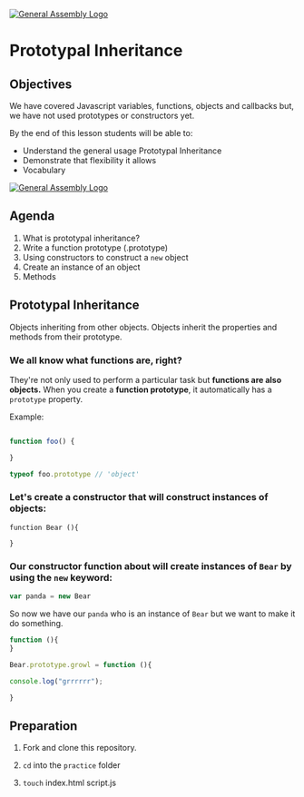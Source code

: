 
[![General Assembly Logo](https://camo.githubusercontent.com/1a91b05b8f4d44b5bbfb83abac2b0996d8e26c92/687474703a2f2f692e696d6775722e636f6d2f6b6538555354712e706e67)](https://generalassemb.ly/education/web-development-immersive)


# Prototypal Inheritance


## Objectives

We have covered Javascript variables, functions, objects and callbacks but, we have not used prototypes or constructors yet.


By the end of this lesson students will be able to:

-  Understand the general usage Prototypal Inheritance
-  Demonstrate that flexibility it allows
-  Vocabulary

[![General Assembly Logo](https://slack-imgs.com/?c=1&url=http%3A%2F%2Fmedia3.giphy.com%2Fmedia%2Fl4lRbfZKiS4aRvJ96%2Fgiphy-downsized.gif)](https://slack-imgs.com/?c=1&url=http%3A%2F%2Fmedia3.giphy.com%2Fmedia%2Fl4lRbfZKiS4aRvJ96%2Fgiphy-downsized.gif)

## Agenda 
1) What is prototypal inheritance? 
2) Write a function prototype (.prototype)
3) Using constructors to construct a ```new``` object
4) Create an instance of an object
5) Methods

## Prototypal Inheritance 
Objects inheriting from other objects. Objects inherit the properties and methods from their prototype.

### We all know what functions are, right? 
They're not only used to perform a particular task but **functions are also objects.** When you create a **function prototype**, it automatically has a ```prototype``` property. 

Example:  
```js

function foo() {

}

typeof foo.prototype // 'object' 


```

### Let's create a **constructor** that will construct instances of objects: 

```
function Bear (){

}

```

### Our constructor function about will create instances of ```Bear``` by using the ```new``` keyword: 

```js
var panda = new Bear

```

So now we have our ```panda``` who is an instance of ```Bear``` but we want to make it do something. 

```js
function (){
}

Bear.prototype.growl = function (){

console.log("grrrrrr"); 

}

```



## Preparation


1.  Fork and clone this repository.

1.  ```cd``` into the ```practice``` folder

1. ```touch``` index.html script.js

